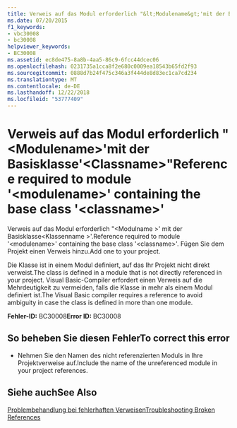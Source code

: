 ```yaml
---
title: Verweis auf das Modul erforderlich "&lt;Modulename&gt;'mit der Basisklasse'&lt;Classname&gt;"
ms.date: 07/20/2015
f1_keywords:
- vbc30008
- bc30008
helpviewer_keywords:
- BC30008
ms.assetid: ec8de475-8a8b-4aa5-86c9-6fcc44dcec06
ms.openlocfilehash: 0231735a1cca8f2e680c0009ea18543b65fd2f93
ms.sourcegitcommit: 0888d7b24f475c346a3f444de8d83ec1ca7cd234
ms.translationtype: MT
ms.contentlocale: de-DE
ms.lasthandoff: 12/22/2018
ms.locfileid: "53777409"
---
```

# <a name="reference-required-to-module-ltmodulenamegt-containing-the-base-class-ltclassnamegt"></a><span data-ttu-id="f5684-102">Verweis auf das Modul erforderlich "&lt;Modulename&gt;'mit der Basisklasse'&lt;Classname&gt;"</span><span class="sxs-lookup"><span data-stu-id="f5684-102">Reference required to module '&lt;modulename&gt;' containing the base class '&lt;classname&gt;'</span></span>
<span data-ttu-id="f5684-103">Verweis auf das Modul erforderlich "\<Modulname >' mit der Basisklasse\<Klassenname >'.</span><span class="sxs-lookup"><span data-stu-id="f5684-103">Reference required to module '\<modulename>' containing the base class '\<classname>'.</span></span> <span data-ttu-id="f5684-104">Fügen Sie dem Projekt einen Verweis hinzu.</span><span class="sxs-lookup"><span data-stu-id="f5684-104">Add one to your project.</span></span>  
  
 <span data-ttu-id="f5684-105">Die Klasse ist in einem Modul definiert, auf das Ihr Projekt nicht direkt verweist.</span><span class="sxs-lookup"><span data-stu-id="f5684-105">The class is defined in a module that is not directly referenced in your project.</span></span> <span data-ttu-id="f5684-106">Visual Basic-Compiler erfordert einen Verweis auf die Mehrdeutigkeit zu vermeiden, falls die Klasse in mehr als einem Modul definiert ist.</span><span class="sxs-lookup"><span data-stu-id="f5684-106">The Visual Basic compiler requires a reference to avoid ambiguity in case the class is defined in more than one module.</span></span>  
  
 <span data-ttu-id="f5684-107">**Fehler-ID:** BC30008</span><span class="sxs-lookup"><span data-stu-id="f5684-107">**Error ID:** BC30008</span></span>  
  
## <a name="to-correct-this-error"></a><span data-ttu-id="f5684-108">So beheben Sie diesen Fehler</span><span class="sxs-lookup"><span data-stu-id="f5684-108">To correct this error</span></span>  
  
-   <span data-ttu-id="f5684-109">Nehmen Sie den Namen des nicht referenzierten Moduls in Ihre Projektverweise auf.</span><span class="sxs-lookup"><span data-stu-id="f5684-109">Include the name of the unreferenced module in your project references.</span></span>  
  
## <a name="see-also"></a><span data-ttu-id="f5684-110">Siehe auch</span><span class="sxs-lookup"><span data-stu-id="f5684-110">See Also</span></span>  
  
 [<span data-ttu-id="f5684-111">Problembehandlung bei fehlerhaften Verweisen</span><span class="sxs-lookup"><span data-stu-id="f5684-111">Troubleshooting Broken References</span></span>](/visualstudio/ide/troubleshooting-broken-references)
